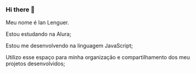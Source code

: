 ### Hi there 👋

Meu nome é Ian Lenguer.

Estou estudando na Alura;

Estou me desenvolvendo na linguagem JavaScript;

Utilizo esse espaço para minha organização e compartilhamento dos meu projetos desenvolvidos;
